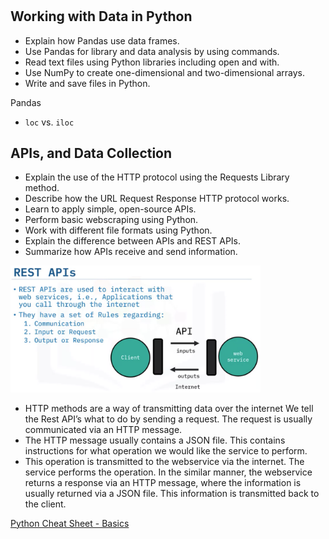 #   <!-- omit in toc -->

## Working with Data in Python

- Explain how Pandas use data frames.
- Use Pandas for library and data analysis by using commands.
- Read text files using Python libraries including open and with.
- Use NumPy to create one-dimensional and two-dimensional arrays.
- Write and save files in Python.

Pandas
- `loc` vs. `iloc`

## APIs, and Data Collection

- Explain the use of the HTTP protocol using the Requests Library method.
- Describe how the URL Request Response HTTP protocol works.
- Learn to apply simple, open-source APIs.
- Perform basic webscraping using Python.
- Work with different file formats using Python.
- Explain the difference between APIs and REST APIs.
- Summarize how APIs receive and send information.


<img src="res/rest.png" width="400"></img>


- HTTP methods are a way of transmitting data over the internet We tell the Rest API’s what to do by sending a request. The request is usually communicated via an HTTP message. 
- The HTTP message usually contains a JSON file. This contains instructions for what operation we would like the service to perform. 
- This operation is transmitted to the webservice via the internet. The service performs the operation. In the similar manner, the webservice returns a response via an HTTP message, where the information is usually returned via a JSON file. This information is transmitted back to the client.


[Python Cheat Sheet - Basics](res/Python%20Cheat%20Sheet%20-%20The%20Basics%20Coursera.pdf)